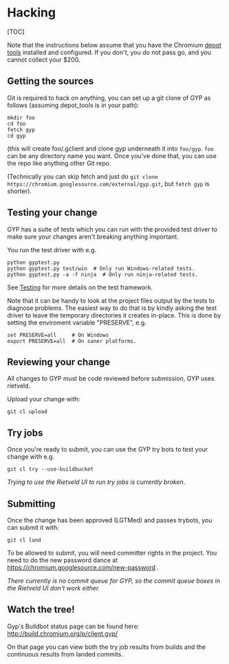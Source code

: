 # Hacking

[TOC]

Note that the instructions below assume that you have the Chromium
[depot tools](http://dev.chromium.org/developers/how-tos/depottools)
installed and configured.
If you don't, you do not pass go, and you cannot collect your $200.

## Getting the sources

Git is required to hack on anything, you can set up a git clone of GYP
as follows (assuming depot\_tools is in your path):

```
mkdir foo
cd foo
fetch gyp
cd gyp
```

(this will create foo/.gclient and clone gyp underneath it into `foo/gyp`.
`foo` can be any directory name you want. Once you've done that,
you can use the repo like anything other Git repo.

(Technically you can skip fetch and just do
`git clone https://chromium.googlesource.com/external/gyp.git`,
but `fetch gyp` is shorter).

## Testing your change

GYP has a suite of tests which you can run with the provided test driver
to make sure your changes aren't breaking anything important.

You run the test driver with e.g.

```
python gyptest.py
python gyptest.py test/win  # Only run Windows-related tests.
python gyptest.py -a -f ninja  # Only run ninja-related tests.
```

See [Testing](Testing) for more details on the test framework.

Note that it can be handy to look at the project files output by the tests
to diagnose problems. The easiest way to do that is by kindly asking the
test driver to leave the temporary directories it creates in-place.
This is done by setting the enviroment variable "PRESERVE", e.g.

```
set PRESERVE=all     # On Windows
export PRESERVE=all  # On saner platforms.
```

## Reviewing your change

All changes to GYP must be code reviewed before submission, GYP uses rietveld.

Upload your change with:

```
git cl upload
```

## Try jobs

Once you're ready to submit, you can use the GYP try bots to test your change
with e.g.

```
git cl try --use-buildbucket
```

*Trying to use the Rietveld UI to run try jobs is currently broken*.


## Submitting

Once the change has been approved (LGTMed) and passes trybots, you can submit
it with:

```
git cl land
```

To be allowed to submit, you will need committer rights in the project. You
need to do the new password dance at
https://chromium.googlesource.com/new-password .

*There currently is no commit queue for GYP, so the commit queue boxes in
the Rietveld UI don't work either.*

## Watch the tree!

Gyp's Buildbot status page can be found here:
http://build.chromium.org/p/client.gyp/

On that page you can view both the try job results from builds and the
continuous results from landed commits.
